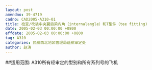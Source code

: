 ```yaml
---
layout: post
amendno: 39-4719
cadno: CAD2005-A310-01
title: 检查/改装中央翼后梁内角（internalangle）和T型件（tee fitting)
date: 2005-02-03 00:00:00 +0800
effdate: 2005-02-03 00:00:00 +0800
tag: A310
categories: 民航西北地区管理局适航审定处
author: 赵涛
---
```


##适用范围:
A310所有经审定的型别和所有系列号的飞机

